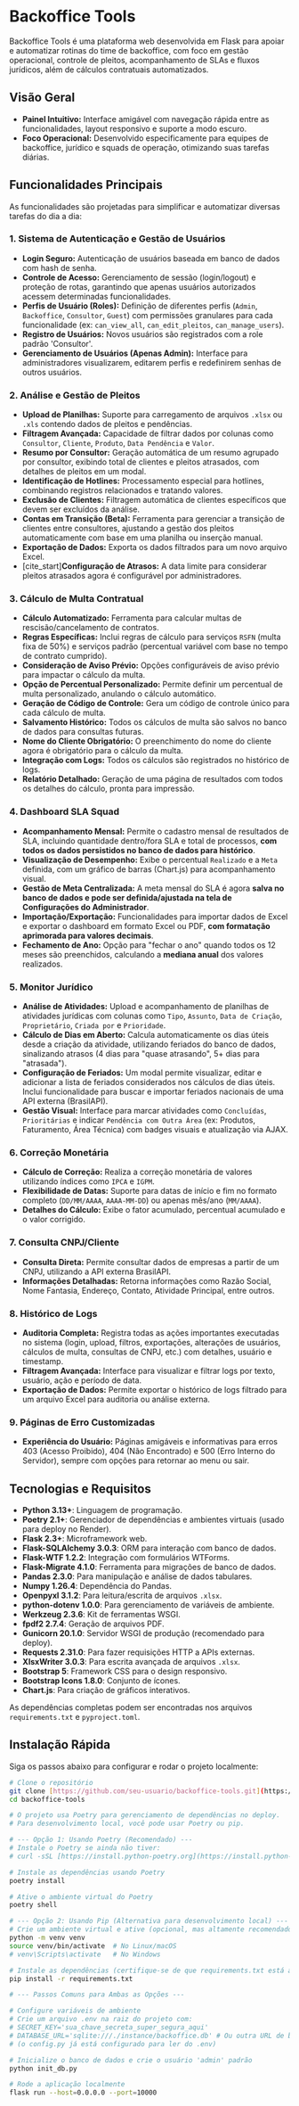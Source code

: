 # Backoffice Tools

Backoffice Tools é uma plataforma web desenvolvida em Flask para apoiar e automatizar rotinas do time de backoffice, com foco em gestão operacional, controle de pleitos, acompanhamento de SLAs e fluxos jurídicos, além de cálculos contratuais automatizados.

## Visão Geral

* **Painel Intuitivo:** Interface amigável com navegação rápida entre as funcionalidades, layout responsivo e suporte a modo escuro.
* **Foco Operacional:** Desenvolvido especificamente para equipes de backoffice, jurídico e squads de operação, otimizando suas tarefas diárias.

## Funcionalidades Principais

As funcionalidades são projetadas para simplificar e automatizar diversas tarefas do dia a dia:

### **1. Sistema de Autenticação e Gestão de Usuários**
* **Login Seguro:** Autenticação de usuários baseada em banco de dados com hash de senha.
* **Controle de Acesso:** Gerenciamento de sessão (login/logout) e proteção de rotas, garantindo que apenas usuários autorizados acessem determinadas funcionalidades.
* **Perfis de Usuário (Roles):** Definição de diferentes perfis (`Admin`, `Backoffice`, `Consultor`, `Guest`) com permissões granulares para cada funcionalidade (ex: `can_view_all`, `can_edit_pleitos`, `can_manage_users`).
* **Registro de Usuários:** Novos usuários são registrados com a role padrão 'Consultor'.
* **Gerenciamento de Usuários (Apenas Admin):** Interface para administradores visualizarem, editarem perfis e redefinirem senhas de outros usuários.

### **2. Análise e Gestão de Pleitos**
* **Upload de Planilhas:** Suporte para carregamento de arquivos `.xlsx` ou `.xls` contendo dados de pleitos e pendências.
* **Filtragem Avançada:** Capacidade de filtrar dados por colunas como `Consultor`, `Cliente`, `Produto`, `Data Pendência` e `Valor`.
* **Resumo por Consultor:** Geração automática de um resumo agrupado por consultor, exibindo total de clientes e pleitos atrasados, com detalhes de pleitos em um modal.
* **Identificação de Hotlines:** Processamento especial para hotlines, combinando registros relacionados e tratando valores.
* **Exclusão de Clientes:** Filtragem automática de clientes específicos que devem ser excluídos da análise.
* **Contas em Transição (Beta):** Ferramenta para gerenciar a transição de clientes entre consultores, ajustando a gestão dos pleitos automaticamente com base em uma planilha ou inserção manual.
* **Exportação de Dados:** Exporta os dados filtrados para um novo arquivo Excel.
* [cite_start]**Configuração de Atrasos:** A data limite para considerar pleitos atrasados agora é configurável por administradores. 

### **3. Cálculo de Multa Contratual**
* **Cálculo Automatizado:** Ferramenta para calcular multas de rescisão/cancelamento de contratos.
* **Regras Específicas:** Inclui regras de cálculo para serviços `RSFN` (multa fixa de 50%) e serviços padrão (percentual variável com base no tempo de contrato cumprido).
* **Consideração de Aviso Prévio:** Opções configuráveis de aviso prévio para impactar o cálculo da multa.
* **Opção de Percentual Personalizado:** Permite definir um percentual de multa personalizado, anulando o cálculo automático.
* **Geração de Código de Controle:** Gera um código de controle único para cada cálculo de multa.
* **Salvamento Histórico:** Todos os cálculos de multa são salvos no banco de dados para consultas futuras.
* **Nome do Cliente Obrigatório:** O preenchimento do nome do cliente agora é obrigatório para o cálculo da multa.
* **Integração com Logs:** Todos os cálculos são registrados no histórico de logs.
* **Relatório Detalhado:** Geração de uma página de resultados com todos os detalhes do cálculo, pronta para impressão.

### **4. Dashboard SLA Squad**
* **Acompanhamento Mensal:** Permite o cadastro mensal de resultados de SLA, incluindo quantidade dentro/fora SLA e total de processos, **com todos os dados persistidos no banco de dados para histórico**.
* **Visualização de Desempenho:** Exibe o percentual `Realizado` e a `Meta` definida, com um gráfico de barras (Chart.js) para acompanhamento visual.
* **Gestão de Meta Centralizada:** A meta mensal do SLA é agora **salva no banco de dados e pode ser definida/ajustada na tela de Configurações do Administrador**.
* **Importação/Exportação:** Funcionalidades para importar dados de Excel e exportar o dashboard em formato Excel ou PDF, **com formatação aprimorada para valores decimais**.
* **Fechamento de Ano:** Opção para "fechar o ano" quando todos os 12 meses são preenchidos, calculando a **mediana anual** dos valores realizados.

### **5. Monitor Jurídico**
* **Análise de Atividades:** Upload e acompanhamento de planilhas de atividades jurídicas com colunas como `Tipo`, `Assunto`, `Data de Criação`, `Proprietário`, `Criada por` e `Prioridade`.
* **Cálculo de Dias em Aberto:** Calcula automaticamente os dias úteis desde a criação da atividade, utilizando feriados do banco de dados, sinalizando atrasos (4 dias para "quase atrasando", 5+ dias para "atrasada").
* **Configuração de Feriados:** Um modal permite visualizar, editar e adicionar a lista de feriados considerados nos cálculos de dias úteis. Inclui funcionalidade para buscar e importar feriados nacionais de uma API externa (BrasilAPI).
* **Gestão Visual:** Interface para marcar atividades como `Concluídas`, `Prioritárias` e indicar `Pendência com Outra Área` (ex: Produtos, Faturamento, Área Técnica) com badges visuais e atualização via AJAX.

### **6. Correção Monetária**
* **Cálculo de Correção:** Realiza a correção monetária de valores utilizando índices como `IPCA` e `IGPM`.
* **Flexibilidade de Datas:** Suporte para datas de início e fim no formato completo (`DD/MM/AAAA`, `AAAA-MM-DD`) ou apenas mês/ano (`MM/AAAA`).
* **Detalhes do Cálculo:** Exibe o fator acumulado, percentual acumulado e o valor corrigido.

### **7. Consulta CNPJ/Cliente**
* **Consulta Direta:** Permite consultar dados de empresas a partir de um CNPJ, utilizando a API externa BrasilAPI.
* **Informações Detalhadas:** Retorna informações como Razão Social, Nome Fantasia, Endereço, Contato, Atividade Principal, entre outros.

### **8. Histórico de Logs**
* **Auditoria Completa:** Registra todas as ações importantes executadas no sistema (login, upload, filtros, exportações, alterações de usuários, cálculos de multa, consultas de CNPJ, etc.) com detalhes, usuário e timestamp.
* **Filtragem Avançada:** Interface para visualizar e filtrar logs por texto, usuário, ação e período de data.
* **Exportação de Dados:** Permite exportar o histórico de logs filtrado para um arquivo Excel para auditoria ou análise externa.

### **9. Páginas de Erro Customizadas**
* **Experiência do Usuário:** Páginas amigáveis e informativas para erros 403 (Acesso Proibido), 404 (Não Encontrado) e 500 (Erro Interno do Servidor), sempre com opções para retornar ao menu ou sair.

## Tecnologias e Requisitos

* **Python 3.13+**: Linguagem de programação.
* **Poetry 2.1+**: Gerenciador de dependências e ambientes virtuais (usado para deploy no Render).
* **Flask 2.3+**: Microframework web.
* **Flask-SQLAlchemy 3.0.3**: ORM para interação com banco de dados.
* **Flask-WTF 1.2.2**: Integração com formulários WTForms.
* **Flask-Migrate 4.1.0**: Ferramenta para migrações de banco de dados.
* **Pandas 2.3.0**: Para manipulação e análise de dados tabulares.
* **Numpy 1.26.4**: Dependência do Pandas.
* **Openpyxl 3.1.2**: Para leitura/escrita de arquivos `.xlsx`.
* **python-dotenv 1.0.0**: Para gerenciamento de variáveis de ambiente.
* **Werkzeug 2.3.6**: Kit de ferramentas WSGI.
* **fpdf2 2.7.4**: Geração de arquivos PDF.
* **Gunicorn 20.1.0**: Servidor WSGI de produção (recomendado para deploy).
* **Requests 2.31.0**: Para fazer requisições HTTP a APIs externas.
* **XlsxWriter 3.0.3**: Para escrita avançada de arquivos `.xlsx`.
* **Bootstrap 5**: Framework CSS para o design responsivo.
* **Bootstrap Icons 1.8.0**: Conjunto de ícones.
* **Chart.js**: Para criação de gráficos interativos.

As dependências completas podem ser encontradas nos arquivos `requirements.txt` e `pyproject.toml`.

## Instalação Rápida

Siga os passos abaixo para configurar e rodar o projeto localmente:

```bash
# Clone o repositório
git clone [https://github.com/seu-usuario/backoffice-tools.git](https://github.com/seu-usuario/backoffice-tools.git)
cd backoffice-tools

# O projeto usa Poetry para gerenciamento de dependências no deploy.
# Para desenvolvimento local, você pode usar Poetry ou pip.

# --- Opção 1: Usando Poetry (Recomendado) ---
# Instale o Poetry se ainda não tiver:
# curl -sSL [https://install.python-poetry.org](https://install.python-poetry.org) | python3 -

# Instale as dependências usando Poetry
poetry install

# Ative o ambiente virtual do Poetry
poetry shell

# --- Opção 2: Usando Pip (Alternativa para desenvolvimento local) ---
# Crie um ambiente virtual e ative (opcional, mas altamente recomendado)
python -m venv venv
source venv/bin/activate  # No Linux/macOS
# venv\Scripts\activate   # No Windows

# Instale as dependências (certifique-se de que requirements.txt está atualizado)
pip install -r requirements.txt

# --- Passos Comuns para Ambas as Opções ---

# Configure variáveis de ambiente
# Crie um arquivo .env na raiz do projeto com:
# SECRET_KEY='sua_chave_secreta_super_segura_aqui'
# DATABASE_URL='sqlite:///./instance/backoffice.db' # Ou outra URL de banco de dados
# (o config.py já está configurado para ler do .env)

# Inicialize o banco de dados e crie o usuário 'admin' padrão
python init_db.py

# Rode a aplicação localmente
flask run --host=0.0.0.0 --port=10000
